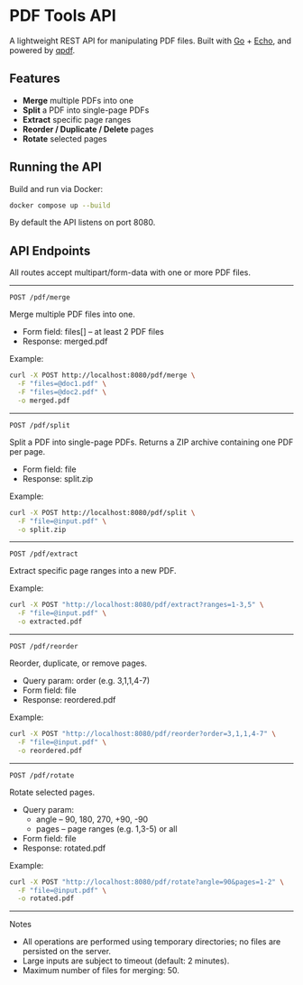 # PDF Tools API

A lightweight REST API for manipulating PDF files.
Built with [Go](https://golang.org) + [Echo](https://echo.labstack.com/), and powered by [qpdf](https://qpdf.sourceforge.io/).

## Features
- **Merge** multiple PDFs into one
- **Split** a PDF into single-page PDFs
- **Extract** specific page ranges
- **Reorder / Duplicate / Delete** pages
- **Rotate** selected pages

## Running the API

Build and run via Docker:

```bash
docker compose up --build
```

By default the API listens on port 8080.

## API Endpoints

All routes accept multipart/form-data with one or more PDF files.

---

`POST /pdf/merge`

Merge multiple PDF files into one.
 - Form field: files[] – at least 2 PDF files
 - Response: merged.pdf

Example:
```bash
curl -X POST http://localhost:8080/pdf/merge \
  -F "files=@doc1.pdf" \
  -F "files=@doc2.pdf" \
  -o merged.pdf
```

---

`POST /pdf/split`

Split a PDF into single-page PDFs.
Returns a ZIP archive containing one PDF per page.
 - Form field: file
 - Response: split.zip

Example:
```bash
curl -X POST http://localhost:8080/pdf/split \
  -F "file=@input.pdf" \
  -o split.zip
```

---

`POST /pdf/extract`

Extract specific page ranges into a new PDF.

Example:
```bash
curl -X POST "http://localhost:8080/pdf/extract?ranges=1-3,5" \
  -F "file=@input.pdf" \
  -o extracted.pdf
```

---

`POST /pdf/reorder`

Reorder, duplicate, or remove pages.
 - Query param: order (e.g. 3,1,1,4-7)
 - Form field: file
 - Response: reordered.pdf

Example:
```bash
curl -X POST "http://localhost:8080/pdf/reorder?order=3,1,1,4-7" \
  -F "file=@input.pdf" \
  -o reordered.pdf
```

---

`POST /pdf/rotate`

Rotate selected pages.
 - Query param:
   - angle – 90, 180, 270, +90, -90
   - pages – page ranges (e.g. 1,3-5) or all
 - Form field: file
 - Response: rotated.pdf

Example:
```bash
curl -X POST "http://localhost:8080/pdf/rotate?angle=90&pages=1-2" \
  -F "file=@input.pdf" \
  -o rotated.pdf
```

---

Notes

 - All operations are performed using temporary directories; no files are persisted on the server.
 - Large inputs are subject to timeout (default: 2 minutes).
 - Maximum number of files for merging: 50.
